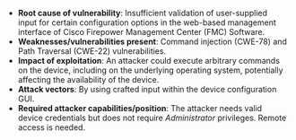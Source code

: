 - **Root cause of vulnerability**: Insufficient validation of user-supplied input for certain configuration options in the web-based management interface of Cisco Firepower Management Center (FMC) Software.
- **Weaknesses/vulnerabilities present**: Command injection (CWE-78) and Path Traversal (CWE-22) vulnerabilities.
- **Impact of exploitation**: An attacker could execute arbitrary commands on the device, including on the underlying operating system, potentially affecting the availability of the device.
- **Attack vectors**: By using crafted input within the device configuration GUI.
- **Required attacker capabilities/position**: The attacker needs valid device credentials but does not require *Administrator* privileges. Remote access is needed.